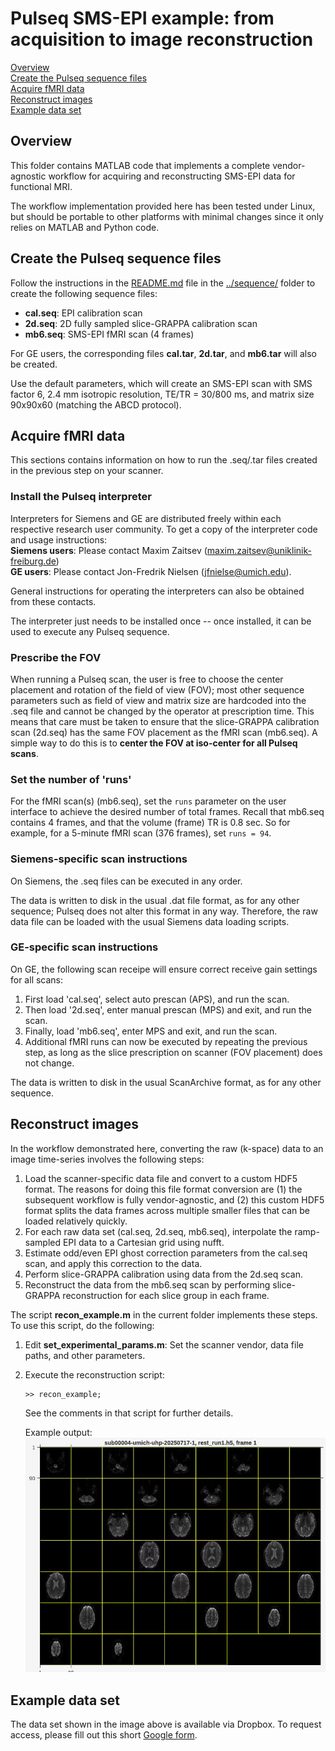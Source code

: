 # Pulseq SMS-EPI example: from acquisition to image reconstruction

[Overview](#overview)  
[Create the Pulseq sequence files](#create-the-pulseq-sequence-files)  
[Acquire fMRI data](#acquire-fmri-data)  
[Reconstruct images](#reconstruct-images)  
[Example data set](#example-data-set)  


## Overview

This folder contains MATLAB code that implements 
a complete vendor-agnostic workflow for acquiring and reconstructing
SMS-EPI data for functional MRI.

The workflow implementation provided here has been tested under Linux,
but should be portable to other platforms with minimal changes since it only
relies on MATLAB and Python code.


## Create the Pulseq sequence files

Follow the instructions in the 
[README.md](../sequence/README.md) file
in the [../sequence/](../sequence/) folder 
to create the following sequence files:

* **cal.seq**: EPI calibration scan
* **2d.seq**: 2D fully sampled slice-GRAPPA calibration scan
* **mb6.seq**: SMS-EPI fMRI scan (4 frames)

For GE users, the corresponding files **cal.tar**, **2d.tar**, and **mb6.tar** will also be created.

Use the default parameters, which will create an SMS-EPI scan with SMS factor 6,
2.4 mm isotropic resolution, TE/TR = 30/800 ms, and matrix size 90x90x60 (matching the ABCD protocol). 


## Acquire fMRI data

This sections contains information on how to run the .seq/.tar files created in the previous step on your scanner.

### Install the Pulseq interpreter

Interpreters for Siemens and GE are distributed freely within each 
respective research user community.
To get a copy of the interpreter code and usage instructions:  
**Siemens users**: Please contact Maxim Zaitsev (<maxim.zaitsev@uniklinik-freiburg.de>)  
**GE users**: Please contact Jon-Fredrik Nielsen (<jfnielse@umich.edu>).

General instructions for operating the interpreters can also be obtained from these contacts.

The interpreter just needs to be installed once -- once installed, it can be used to execute any Pulseq sequence.

### Prescribe the FOV

When running a Pulseq scan, the user is free to choose the center placement and rotation of the field of view (FOV);
most other sequence parameters such as field of view and matrix size are hardcoded into the .seq file 
and cannot be changed by the operator at prescription time.
This means that care must be taken to ensure that the slice-GRAPPA calibration scan (2d.seq) has the same FOV placement
as the fMRI scan (mb6.seq).
A simple way to do this is to **center the FOV at iso-center for all Pulseq scans**.

### Set the number of 'runs'

For the fMRI scan(s) (mb6.seq), set the `runs` parameter on the user interface to achieve the desired number of total frames.
Recall that mb6.seq contains 4 frames, and that the volume (frame) TR is 0.8 sec. 
So for example, for a 5-minute fMRI scan (376 frames), set `runs = 94`.

### Siemens-specific scan instructions

On Siemens, the .seq files can be executed in any order.

The data is written to disk in the usual .dat file format, as for any other sequence;
Pulseq does not alter this format in any way.
Therefore, the raw data file can be loaded with the usual Siemens data loading scripts.

### GE-specific scan instructions

On GE, the following scan receipe will ensure correct receive gain settings for all scans:

1. First load 'cal.seq', select auto prescan (APS), and run the scan.
2. Then load '2d.seq', enter manual prescan (MPS) and exit, and run the scan. 
3. Finally, load 'mb6.seq', enter MPS and exit, and run the scan.
4. Additional fMRI runs can now be executed by repeating the previous step,
   as long as the slice prescription on scanner (FOV placement) does not change.

The data is written to disk in the usual ScanArchive format, as for any other sequence.


## Reconstruct images

In the workflow demonstrated here, 
converting the raw (k-space) data to an image time-series involves the following steps:

1. Load the scanner-specific data file and convert to a custom HDF5 format. 
The reasons for doing this file format conversion are 
(1) the subsequent workflow is fully vendor-agnostic, and
(2) this custom HDF5 format splits the data frames across multiple smaller files
that can be loaded relatively quickly.
2. For each raw data set (cal.seq, 2d.seq, mb6.seq), 
   interpolate the ramp-sampled EPI data to a Cartesian grid using nufft.
3. Estimate odd/even EPI ghost correction parameters from the cal.seq scan, and apply this correction to the data.
4. Perform slice-GRAPPA calibration using data from the 2d.seq scan.
5. Reconstruct the data from the mb6.seq scan by performing slice-GRAPPA reconstruction for each slice group in each frame.

The script **recon_example.m** in the current folder implements these steps.
To use this script, do the following:
1. Edit **set_experimental_params.m**: Set the scanner vendor, data file paths, and other parameters.
2. Execute the reconstruction script:
   ```
   >> recon_example;
   ```

   See the comments in that script for further details.

   Example output:
![SMS images](ims.png)


## Example data set

The data set shown in the image above is available via Dropbox.
To request access, please fill out this short
[Google form](https://docs.google.com/forms/d/e/1FAIpQLSdp8OX5gdTumVD1tIXP__d-y8I3XismLOcJZPbF_MWh7jQIqA/viewform?usp=dialog).

